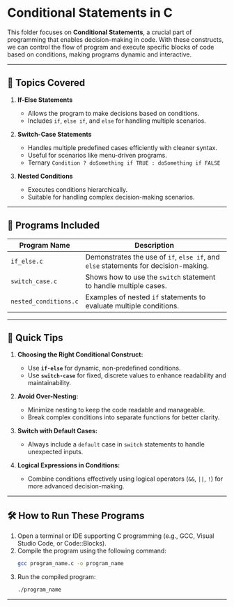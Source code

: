 # **Conditional Statements in C**  

This folder focuses on **Conditional Statements**, a crucial part of programming that enables decision-making in code. With these constructs, we can control the flow of program and execute specific blocks of code based on conditions, making programs dynamic and interactive.  

---

## 🚀 **Topics Covered**

1. **If-Else Statements**  
   - Allows the program to make decisions based on conditions.  
   - Includes `if`, `else if`, and `else` for handling multiple scenarios.  

2. **Switch-Case Statements**  
   - Handles multiple predefined cases efficiently with cleaner syntax.  
   - Useful for scenarios like menu-driven programs.
   - Ternary
        ```Condition ? doSomething if TRUE : doSomething if FALSE```

3. **Nested Conditions**  
   - Executes conditions hierarchically.  
   - Suitable for handling complex decision-making scenarios.  

---

## 📂 **Programs Included**

| Program Name           | Description                                                                         |
|------------------------|-------------------------------------------------------------------------------------|
| `if_else.c`            | Demonstrates the use of `if`, `else if`, and `else` statements for decision-making. |
| `switch_case.c`        | Shows how to use the `switch` statement to handle multiple cases.                   |
| `nested_conditions.c`  | Examples of nested `if` statements to evaluate multiple conditions.                 |

---

## 🌟 **Quick Tips**

1. **Choosing the Right Conditional Construct:**  
   - Use **`if-else`** for dynamic, non-predefined conditions.  
   - Use **`switch-case`** for fixed, discrete values to enhance readability and maintainability.  

2. **Avoid Over-Nesting:**  
   - Minimize nesting to keep the code readable and manageable.  
   - Break complex conditions into separate functions for better clarity.  

3. **Switch with Default Cases:**  
   - Always include a `default` case in `switch` statements to handle unexpected inputs.  

4. **Logical Expressions in Conditions:**  
   - Combine conditions effectively using logical operators (`&&`, `||`, `!`) for more advanced decision-making.  

---

## 🛠 **How to Run These Programs**

1. Open a terminal or IDE supporting C programming (e.g., GCC, Visual Studio Code, or Code::Blocks).  
2. Compile the program using the following command:  
   ```bash
   gcc program_name.c -o program_name
   ```  
3. Run the compiled program:  
   ```bash
   ./program_name
   ```
---
